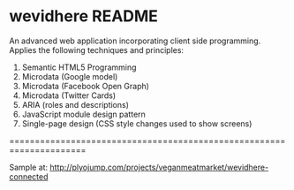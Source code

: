 wevidhere README
=================

An advanced web application incorporating client side programming. Applies the following techniques and principles:

1. Semantic HTML5 Programming
2. Microdata (Google model)
3. Microdata (Facebook Open Graph)
4. Microdata (Twitter Cards)
5. ARIA (roles and descriptions)
6. JavaScript module design pattern
7. Single-page design (CSS style changes used to show screens)

=====================================================================

Sample at: http://plyojump.com/projects/veganmeatmarket/wevidhere-connected


